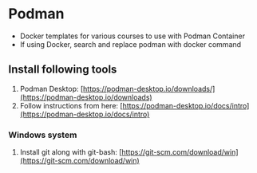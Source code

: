# Podman

- Docker templates for various courses to use with Podman Container
- If using Docker, search and replace podman with docker command

## Install following tools

1. Podman Desktop: [https://podman-desktop.io/downloads/](https://podman-desktop.io/downloads)
2. Follow instructions from here: [https://podman-desktop.io/docs/intro](https://podman-desktop.io/docs/intro)

### Windows system

1. Install git along with git-bash: [https://git-scm.com/download/win](https://git-scm.com/download/win)

